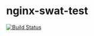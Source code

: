 # nginx-swat-test

[![Build Status](https://travis-ci.org/melezhik/nginx-swat-test.svg)](https://travis-ci.org/melezhik/nginx-swat-test)

